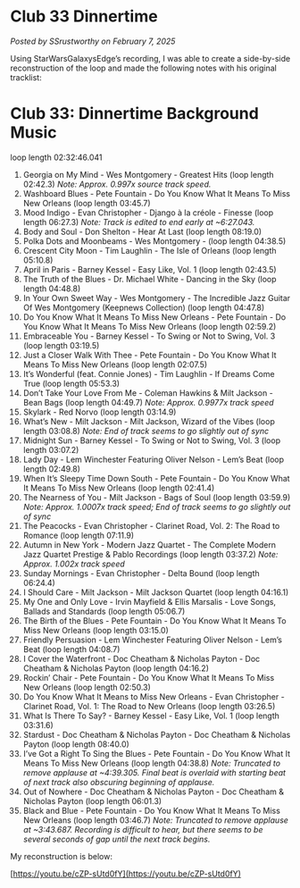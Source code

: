 # Club 33 Dinnertime

*Posted by SSrustworthy on February 7, 2025*

Using StarWarsGalaxysEdge’s recording, I was able to create a side-by-side reconstruction of the loop and made the following notes with his original tracklist:

# **Club 33: Dinnertime Background Music**

loop length 02:32:46.041

1. Georgia on My Mind - Wes Montgomery - Greatest Hits (loop length 02:42.3)
   *Note: Approx. 0.997x source track speed.*
2. Washboard Blues - Pete Fountain - Do You Know What It Means To Miss New Orleans (loop length 03:45.7)
3. Mood Indigo - Evan Christopher - Django à la créole - Finesse (loop length 06:27.3)
   *Note: Track is edited to end early at ~6:27.043.*
4. Body and Soul - Don Shelton - Hear At Last (loop length 08:19.0)
5. Polka Dots and Moonbeams - Wes Montgomery - (loop length 04:38.5)
6. Crescent City Moon - Tim Laughlin - The Isle of Orleans (loop length 05:10.8)
7. April in Paris - Barney Kessel - Easy Like, Vol. 1 (loop length 02:43.5)
8. The Truth of the Blues - Dr. Michael White - Dancing in the Sky (loop length 04:48.8)
9. In Your Own Sweet Way - Wes Montgomery - The Incredible Jazz Guitar Of Wes Montgomery (Keepnews Collection) (loop length 04:47.8)
10. Do You Know What It Means To Miss New Orleans - Pete Fountain - Do You Know What It Means To Miss New Orleans (loop length 02:59.2)
11. Embraceable You - Barney Kessel - To Swing or Not to Swing, Vol. 3 (loop length 03:19.5)
12. Just a Closer Walk With Thee - Pete Fountain - Do You Know What It Means To Miss New Orleans (loop length 02:07.5)
13. It’s Wonderful (feat. Connie Jones) - Tim Laughlin - If Dreams Come True (loop length 05:53.3)
14. Don’t Take Your Love From Me - Coleman Hawkins & Milt Jackson - Bean Bags (loop length 04:49.7)
    *Note: Approx. 0.9977x track speed*
15. Skylark - Red Norvo (loop length 03:14.9)
16. What’s New - Milt Jackson - Milt Jackson, Wizard of the Vibes (loop length 03:08.8)
    *Note: End of track seems to go slightly out of sync*
17. Midnight Sun - Barney Kessel - To Swing or Not to Swing, Vol. 3 (loop length 03:07.2)
18. Lady Day - Lem Winchester Featuring Oliver Nelson - Lem’s Beat (loop length 02:49.8)
19. When It’s Sleepy Time Down South - Pete Fountain - Do You Know What It Means To Miss New Orleans (loop length 02:41.4)
20. The Nearness of You - Milt Jackson - Bags of Soul (loop length 03:59.9)
    *Note: Approx. 1.0007x track speed; End of track seems to go slightly out of sync*
21. The Peacocks - Evan Christopher - Clarinet Road, Vol. 2: The Road to Romance (loop length 07:11.9)
22. Autumn in New York - Modern Jazz Quartet - The Complete Modern Jazz Quartet Prestige & Pablo Recordings (loop length 03:37.2)
    *Note: Approx. 1.002x track speed*
23. Sunday Mornings - Evan Christopher - Delta Bound (loop length 06:24.4)
24. I Should Care - Milt Jackson - Milt Jackson Quartet (loop length 04:16.1)
25. My One and Only Love - Irvin Mayfield & Ellis Marsalis - Love Songs, Ballads and Standards (loop length 05:06.7)
26. The Birth of the Blues - Pete Fountain - Do You Know What It Means To Miss New Orleans (loop length 03:15.0)
27. Friendly Persuasion - Lem Winchester Featuring Oliver Nelson - Lem’s Beat (loop length 04:08.7)
28. I Cover the Waterfront - Doc Cheatham & Nicholas Payton - Doc Cheatham & Nicholas Payton (loop length 04:16.2)
29. Rockin’ Chair - Pete Fountain - Do You Know What It Means To Miss New Orleans (loop length 02:50.3)
30. Do You Know What It Means to Miss New Orleans - Evan Christopher - Clarinet Road, Vol. 1: The Road to New Orleans (loop length 03:26.5)
31. What Is There To Say? - Barney Kessel - Easy Like, Vol. 1 (loop length 03:31.6)
32. Stardust - Doc Cheatham & Nicholas Payton - Doc Cheatham & Nicholas Payton (loop length 08:40.0)
33. I’ve Got a Right To Sing the Blues - Pete Fountain - Do You Know What It Means To Miss New Orleans (loop length 04:38.8)
    *Note: Truncated to remove applause at ~4:39.305. Final beat is overlaid with starting beat of next track also obscuring beginning of applause.*
34. Out of Nowhere - Doc Cheatham & Nicholas Payton - Doc Cheatham & Nicholas Payton (loop length 06:01.3)
35. Black and Blue - Pete Fountain - Do You Know What It Means To Miss New Orleans (loop length 03:46.7)
    *Note: Truncated to remove applause at ~3:43.687. Recording is difficult to hear, but there seems to be several seconds of gap until the next track begins.*

My reconstruction is below:

[https://youtu.be/cZP-sUtd0fY](https://youtu.be/cZP-sUtd0fY)
